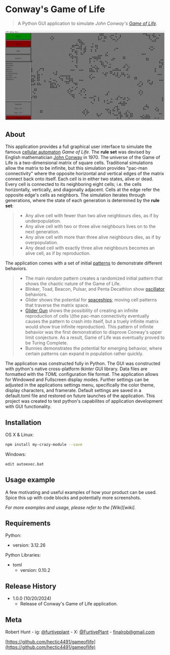 # Conway's Game of Life
> A Python GUI application to simulate _John Conway's_ [_Game of Life_](https://en.wikipedia.org/wiki/Conway%27s_Game_of_Life).



![](gameoflife_example-1.jpg)


## About

  This application provides a full graphical user interface to simulate the famous [cellular automaton](https://en.wikipedia.org/wiki/Cellular_automaton) _Game of Life_. The **rule set** was devised by English mathematician [John Conway](https://en.wikipedia.org/wiki/John_Horton_Conway) in 1970. The universe of the Game of Life is a two-dimensional matrix of square cells. Traditional simulations allow the matrix to be infinite, but this simulation provides "pac-man connectivity" where the opposite horizontal and vertical edges of the matrix connect back onto itself. Each cell is in either two states, alive or dead. Every cell is connected to its neighboring eight cells; i.e. the cells horizontally, vertically, and diagonally adjacent. Cells at the edge refer the opposite edge's cells as neighbors. The simulation iterates through generations, where the state of each generation is determined by the **rule set**:
  
> * Any alive cell with fewer than two alive neighbours dies, as if by underpopulation.
> * Any alive cell with two or three alive neighbours lives on to the next generation.
> * Any alive cell with more than three alive neighbours dies, as if by overpopulation.
> * Any dead cell with exactly three alive neighbours becomes an alive cell, as if by reproduction.


  The application comes with a set of initial [patterns](https://en.wikipedia.org/wiki/Conway%27s_Game_of_Life#Examples_of_patterns) to demonstrate different behaviors. 

  
> * The main _random_ pattern creates a randomized initial pattern that shows the chaotic nature of the Game of Life.
> * Blinker, Toad, Beacon, Pulsar, and Penta Decathlon show [oscillator](https://en.wikipedia.org/wiki/Oscillator_(cellular_automaton)) behaviors.
> * Glider shows the potential for [spaceships](https://en.wikipedia.org/wiki/Spaceship_(cellular_automaton)); moving cell patterns that traverse the matrix space.
> * [Glider Gun](https://en.wikipedia.org/wiki/Gun_(cellular_automaton)) shows the possibility of creating an infinite reproduction of cells \(the pac-man connectivity eventually causes the pattern to crash into itself, but a truely infinite matrix would show true infinite reproduction\). This pattern of infinite behavior was the first demonstration to disprove Conway's upper limit conjecture. As a result, Game of Life was eventually proved to be Turing Complete.
> * Bunnies demonstrates the potential for emerging behavior, where certain patterns can expand in population rather quickly.

The application was constructed fully in Python. The GUI was constructed with python's native cross-platform _tkinter_ GUI library. Data files are formatted with the _TOML_ configuration file format. The application allows for Windowed and Fullscreen display modes. Further settings can be adjusted in the applications settings menu, specifically the color theme, display characters, and framerate. Default settings are saved in a default.toml file and restored on future launches of the application. This project was created to test python's capabilites of application development with GUI functionality.


## Installation

OS X & Linux:

```sh
npm install my-crazy-module --save
```

Windows:

```sh
edit autoexec.bat
```

## Usage example

A few motivating and useful examples of how your product can be used. Spice this up with code blocks and potentially more screenshots.

_For more examples and usage, please refer to the [Wiki][wiki]._

## Requirements
Python:
   * version: 3.12.26
    
Python Libraries:
* toml
   * version: 0.10.2

## Release History

* 1.0.0 (10/20/2024)
   * Release of Conway's Game of Life application.

## Meta

Robert Hunt - ig: [@furtiveplant](https://www.instagram.com/furtiveplant/) - X: [@FurtivePlant](https://x.com/FurtivePlant) - finalrob@gmail.com

[https://github.com/hectic4491/gameoflife](https://github.com/hectic4491/gameoflife)
